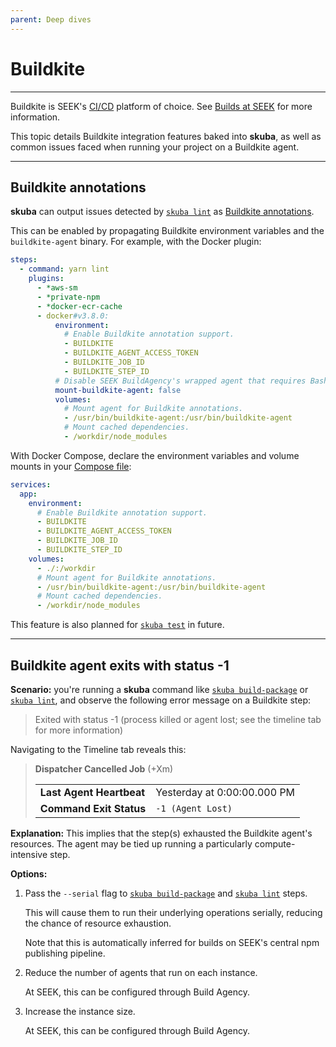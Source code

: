 ```yaml
---
parent: Deep dives
---
```


# Buildkite

---

Buildkite is SEEK's [CI/CD] platform of choice.
See [Builds at SEEK] for more information.

This topic details Buildkite integration features baked into **skuba**,
as well as common issues faced when running your project on a Buildkite agent.

---

## Buildkite annotations

**skuba** can output issues detected by [`skuba lint`] as [Buildkite annotations].

This can be enabled by propagating Buildkite environment variables and the `buildkite-agent` binary.
For example, with the Docker plugin:

```yaml
steps:
  - command: yarn lint
    plugins:
      - *aws-sm
      - *private-npm
      - *docker-ecr-cache
      - docker#v3.8.0:
          environment:
            # Enable Buildkite annotation support.
            - BUILDKITE
            - BUILDKITE_AGENT_ACCESS_TOKEN
            - BUILDKITE_JOB_ID
            - BUILDKITE_STEP_ID
          # Disable SEEK BuildAgency's wrapped agent that requires Bash.
          mount-buildkite-agent: false
          volumes:
            # Mount agent for Buildkite annotations.
            - /usr/bin/buildkite-agent:/usr/bin/buildkite-agent
            # Mount cached dependencies.
            - /workdir/node_modules
```

With Docker Compose,
declare the environment variables and volume mounts in your [Compose file]:

```yaml
services:
  app:
    environment:
      # Enable Buildkite annotation support.
      - BUILDKITE
      - BUILDKITE_AGENT_ACCESS_TOKEN
      - BUILDKITE_JOB_ID
      - BUILDKITE_STEP_ID
    volumes:
      - ./:/workdir
      # Mount agent for Buildkite annotations.
      - /usr/bin/buildkite-agent:/usr/bin/buildkite-agent
      # Mount cached dependencies.
      - /workdir/node_modules
```

This feature is also planned for [`skuba test`] in future.

---

## Buildkite agent exits with status -1

**Scenario:**
you're running a **skuba** command like [`skuba build-package`] or [`skuba lint`],
and observe the following error message on a Buildkite step:

> Exited with status -1 (process killed or agent lost; see the timeline tab for more information)

Navigating to the Timeline tab reveals this:

> **Dispatcher Cancelled Job** (+Xm)
>
> |                          |                             |
> | :----------------------- | :-------------------------- |
> | **Last Agent Heartbeat** | Yesterday at 0:00:00.000 PM |
> | **Command Exit Status**  | `-1 (Agent Lost)`           |

**Explanation:**
This implies that the step(s) exhausted the Buildkite agent's resources.
The agent may be tied up running a particularly compute-intensive step.

**Options:**

1. Pass the `--serial` flag to [`skuba build-package`] and [`skuba lint`] steps.

   This will cause them to run their underlying operations serially,
   reducing the chance of resource exhaustion.

   Note that this is automatically inferred for builds on SEEK's central npm publishing pipeline.

1. Reduce the number of agents that run on each instance.

   At SEEK, this can be configured through Build Agency.

1. Increase the instance size.

   At SEEK, this can be configured through Build Agency.

[`skuba build-package`]: ../cli/build.md#skuba-build-package
[`skuba lint`]: ../cli/lint.md#skuba-lint
[`skuba test`]: ../cli/test.md#skuba-test
[buildkite annotations]: https://buildkite.com/docs/agent/v3/cli-annotate
[builds at seek]: https://builds-at-seek.ssod.skinfra.xyz/
[ci/cd]: https://en.wikipedia.org/wiki/CI/CD
[compose file]: https://docs.docker.com/compose/compose-file
[docker buildkite plugin]: https://github.com/buildkite-plugins/docker-buildkite-plugin
